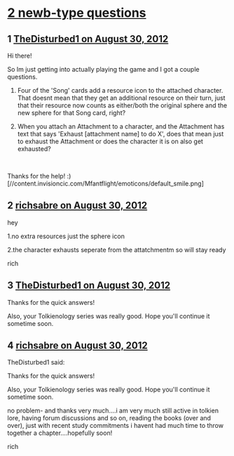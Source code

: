 # [2 newb-type questions](https://community.fantasyflightgames.com/topic/70205-2-newb-type-questions/)

## 1 [TheDisturbed1 on August 30, 2012](https://community.fantasyflightgames.com/topic/70205-2-newb-type-questions/?do=findComment&comment=685216)

Hi there!

So Im just getting into actually playing the game and I got a couple questions.

1. Four of the 'Song' cards add a resource icon to the attached character. That doesnt mean that they get an additional resource on their turn, just that their resource now counts as either/both the original sphere and the new sphere for that Song card, right?

2. When you attach an Attachment to a character, and the Attachment has text that says 'Exhaust [attachment name] to do X', does that mean just to exhaust the Attachment or does the character it is on also get exhausted?

 

Thanks for the help! :) [//content.invisioncic.com/Mfantflight/emoticons/default_smile.png]

## 2 [richsabre on August 30, 2012](https://community.fantasyflightgames.com/topic/70205-2-newb-type-questions/?do=findComment&comment=685218)

hey

1.no extra resources just the sphere icon

2.the character exhausts seperate from the attatchmentm so will stay ready

rich

## 3 [TheDisturbed1 on August 30, 2012](https://community.fantasyflightgames.com/topic/70205-2-newb-type-questions/?do=findComment&comment=685220)

Thanks for the quick answers!

Also, your Tolkienology series was really good. Hope you'll continue it sometime soon.

## 4 [richsabre on August 30, 2012](https://community.fantasyflightgames.com/topic/70205-2-newb-type-questions/?do=findComment&comment=685290)

TheDisturbed1 said:

Thanks for the quick answers!

Also, your Tolkienology series was really good. Hope you'll continue it sometime soon.



no problem- and thanks very much….i am very much still active in tolkien lore, having forum discussions and so on, reading the books (over and over), just with recent study commitments i havent had much time to throw together a chapter….hopefully soon!

rich

